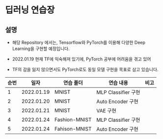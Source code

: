 # 딥러닝 연습장

## 설명
- 해당 Repository 에서는, Tensorflow와 PyTorch를 이용해 다양한 Deep Learning을 구현할 예정입니다.

- 2022.01.19 현재 TF에 익숙해져 있기에, PyTorch 공부에 어려움을 겪고 있어
- TF의 감을 잃지 않으면서도 PyTorch로도 동일 모델 구현을 목표로 삼고 있습니다.

|순번|일자|연습 폴더|연습 내용|비고|
|---|---|---|---|---|
|1|2022.01.19|MNIST|MLP Classifier 구현||
|2|2022.01.20|MNIST|Auto Encoder 구현||
|3|2022.01.21|MNIST|VAE 구현||
|4|2022.01.24|Fashion-MNIST|MLP Classifier 구현||
|5|2022.01.24|Fahison-MNIST|Auto Encoder 구현||
